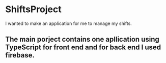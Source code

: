 # ShiftsProject

I wanted to make an application for me to manage my shifts.

## The main porject contains one apllication using TypeScript for front end and for back end I used firebase.
